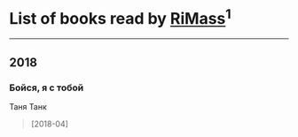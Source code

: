 # List of books read by [RiMass](https://plus.google.com/112917914232006857743)<sup>1</sup>
---

## 2018

### Бойся, я с тобой
Таня Танк
> [2018-04] 



